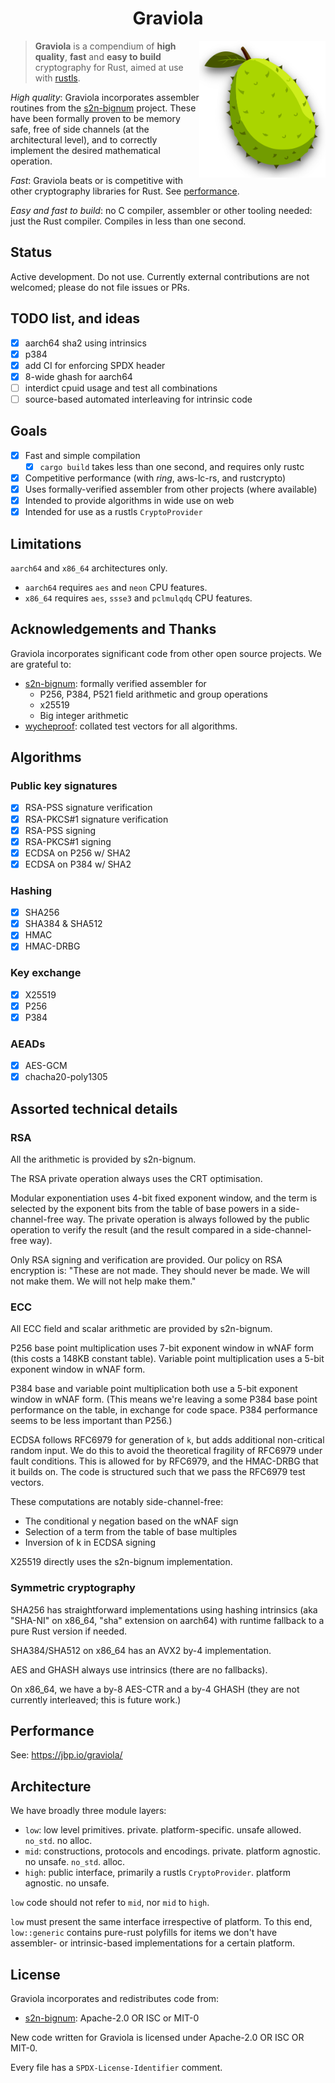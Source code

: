 <h1 align="center">Graviola</h1>
<img width="40%" align="right" src="https://raw.githubusercontent.com/ctz/graviola/main/admin/picture.png">

> **Graviola** is a compendium of **high quality**,
> **fast** and **easy to build** cryptography for Rust, aimed
> at use with [rustls](https://github.com/rustls/rustls).

*High quality*: Graviola incorporates assembler routines
from the [s2n-bignum] project.  These have been formally proven
to be memory safe, free of side channels (at the architectural level),
and to correctly implement the desired mathematical operation.

*Fast*: Graviola beats or is competitive with other cryptography
libraries for Rust.  See [performance](#performance).

*Easy and fast to build*: no C compiler, assembler or other tooling
needed: just the Rust compiler.  Compiles in less than one second.

## Status

Active development.  Do not use.  Currently external contributions
are not welcomed; please do not file issues or PRs.

## TODO list, and ideas

- [x] aarch64 sha2 using intrinsics
- [x] p384
- [x] add CI for enforcing SPDX header
- [x] 8-wide ghash for aarch64
- [ ] interdict cpuid usage and test all combinations
- [ ] source-based automated interleaving for intrinsic code

## Goals

- [x] Fast and simple compilation
    - [x] `cargo build` takes less than one second, and requires only rustc
- [x] Competitive performance (with *ring*, aws-lc-rs, and rustcrypto)
- [x] Uses formally-verified assembler from other projects (where available)
- [x] Intended to provide algorithms in wide use on web
- [x] Intended for use as a rustls `CryptoProvider`

## Limitations

`aarch64` and `x86_64` architectures only.

- `aarch64` requires `aes` and `neon` CPU features.
- `x86_64` requires `aes`, `ssse3` and `pclmulqdq` CPU features.

## Acknowledgements and Thanks

Graviola incorporates significant code from other open source projects.
We are grateful to:

- [s2n-bignum]: formally verified assembler for
    - P256, P384, P521 field arithmetic and group operations
    - x25519
    - Big integer arithmetic
- [wycheproof]: collated test vectors for all algorithms.

[s2n-bignum]: https://github.com/awslabs/s2n-bignum
[wycheproof]: https://github.com/C2SP/wycheproof
[SLOTHY]: https://github.com/slothy-optimizer/slothy

## Algorithms

### Public key signatures

- [x] RSA-PSS signature verification
- [x] RSA-PKCS#1 signature verification
- [x] RSA-PSS signing
- [x] RSA-PKCS#1 signing
- [x] ECDSA on P256 w/ SHA2
- [x] ECDSA on P384 w/ SHA2

### Hashing

- [x] SHA256
- [x] SHA384 & SHA512
- [x] HMAC
- [x] HMAC-DRBG

### Key exchange

- [x] X25519
- [x] P256
- [x] P384

### AEADs

- [x] AES-GCM
- [x] chacha20-poly1305

## Assorted technical details

### RSA
All the arithmetic is provided by s2n-bignum.

The RSA private operation always uses the CRT optimisation.

Modular exponentiation uses 4-bit fixed exponent window, and the term is selected by
the exponent bits from the table of base powers in a side-channel-free way.
The private operation is always followed by the public operation to verify the result
(and the result compared in a side-channel-free way).

Only RSA signing and verification are provided.  Our policy on RSA encryption is:
"These are not made. They should never be made. We will not make them. We will not help make them."

### ECC
All ECC field and scalar arithmetic are provided by s2n-bignum.

P256 base point multiplication uses 7-bit exponent window in wNAF form (this costs a 148KB constant table).
Variable point multiplication uses a 5-bit exponent window in wNAF form.

P384 base and variable point multiplication both use a 5-bit exponent window in wNAF form.
(This means we're leaving a some P384 base point performance on the table, in exchange for code space.
P384 performance seems to be less important than P256.)

ECDSA follows RFC6979 for generation of `k`, but adds additional non-critical random input.
We do this to avoid the theoretical fragility of RFC6979 under fault conditions.
This is allowed for by RFC6979, and the HMAC-DRBG that it builds on.
The code is structured such that we pass the RFC6979 test vectors.

These computations are notably side-channel-free:
- The conditional y negation based on the wNAF sign
- Selection of a term from the table of base multiples
- Inversion of k in ECDSA signing

X25519 directly uses the s2n-bignum implementation.

### Symmetric cryptography
SHA256 has straightforward implementations using hashing intrinsics
(aka "SHA-NI" on x86_64, "sha" extension on aarch64) with runtime fallback to
a pure Rust version if needed.

SHA384/SHA512 on x86_64 has an AVX2 by-4 implementation.

AES and GHASH always use intrinsics (there are no fallbacks).

On x86_64, we have a by-8 AES-CTR and a by-4 GHASH (they are not currently
interleaved; this is future work.)

## Performance

See: https://jbp.io/graviola/

## Architecture

We have broadly three module layers:

- `low`: low level primitives. private. platform-specific. unsafe allowed. `no_std`. no alloc.
- `mid`: constructions, protocols and encodings. private. platform agnostic. no unsafe. `no_std`. alloc.
- `high`: public interface, primarily a rustls `CryptoProvider`. platform agnostic. no unsafe.

`low` code should not refer to `mid`, nor `mid` to `high`.

`low` must present the same interface irrespective of platform.  To this end,
`low::generic` contains pure-rust polyfills for items we don't have assembler-
or intrinsic-based implementations for a certain platform.

## License

Graviola incorporates and redistributes code from:

- [s2n-bignum]: Apache-2.0 OR ISC or MIT-0

New code written for Graviola is licensed under
Apache-2.0 OR ISC OR MIT-0.

Every file has a `SPDX-License-Identifier` comment.
